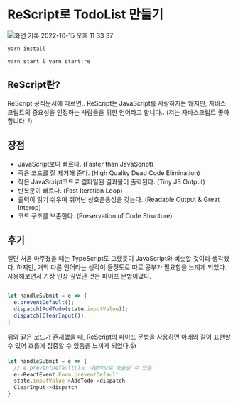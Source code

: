 # ReScript로 TodoList 만들기

![화면 기록 2022-10-15 오후 11 33 37](https://user-images.githubusercontent.com/60822846/195992097-a8bc402f-e9fb-4597-a773-2a5ed356a8dc.gif)

```
yarn install

yarn start & yarn start:re
```

## ReScript란?

ReScript 공식문서에 따르면.. ReScript는 JavaScript를 사랑하지는 않지만, 자바스크립트의 중요성을 인정하는 사람들을 위한 언어라고 합니다.. (저는 자바스크립트 좋아합니다..!) 

## 장점
+ JavaScript보다 빠르다. (Faster than JavaScript)
+ 죽은 코드를 잘 제거해 준다. (High Quality Dead Code Elimination)
+ 작은 JavaScript코드로 컴파일된 결과물이 출력된다. (Tiny JS Output)
+ 반복문이 빠르다. (Fast Iteration Loop)
+ 출력이 읽기 쉬우며 뛰어난 상호운용성을 갖는다. (Readable Output & Great Interop)
+ 코드 구조를 보존한다. (Preservation of Code Structure)

## 후기
일단 처음 마주쳤을 때는 TypeScript도 그랬듯이 JavaScript와 비슷할 것이라 생각했다. 하지만, 거의 다른 언어라는 생각이 들정도로 따로 공부가 필요함을 느끼게 되었다. 사용해보면서 가장 인상 깊었던 것은 파이프 문법이었다. 
```javascript

let handleSubmit = e => {
  e.preventDefault();
  dispatch(AddTodo(state.inputValue));
  dispatch(ClearInput())
}
```
위와 같은 코드가 존재했을 때, ReScript의 파이프 문법을 사용하면 아래와 같이 표현할 수 있어 흐름에 집중할 수 있음을 느끼게 되었다.👍
```javascript
let handleSubmit = e => {
  // e.preventDefault()도 이런식으로 호출할 수 있음
  e->ReactEvent.Form.preventDefault
  state.inputValue->AddTodo->dispatch
  ClearInput->dispatch
}
```
